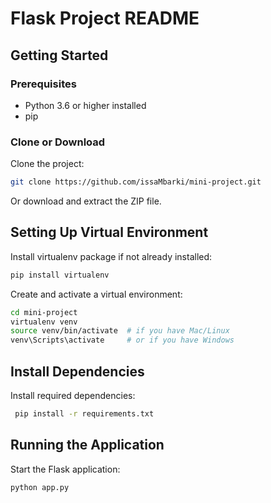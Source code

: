 # Flask Project README

## Getting Started

### Prerequisites

- Python 3.6 or higher installed
- pip

### Clone or Download

Clone the project:

```bash
git clone https://github.com/issaMbarki/mini-project.git
```

Or download and extract the ZIP file.

## Setting Up Virtual Environment

Install virtualenv package if not already installed:

```bash
pip install virtualenv
```

Create and activate a virtual environment:

```bash
cd mini-project
virtualenv venv
source venv/bin/activate  # if you have Mac/Linux
venv\Scripts\activate     # or if you have Windows
```

## Install Dependencies

Install required dependencies:

```bash
 pip install -r requirements.txt
```

## Running the Application

Start the Flask application:

```bash
python app.py
```

